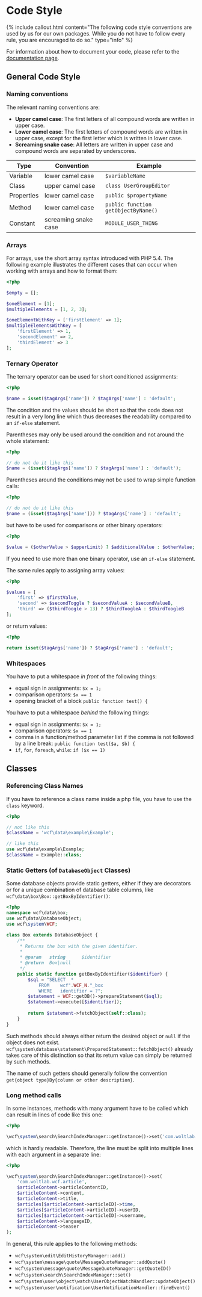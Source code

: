 # Code Style

{% include callout.html content="The following code style conventions are used by us for our own packages. While you do not have to follow every rule, you are encouraged to do so." type="info" %}

For information about how to document your code, please refer to the [documentation page](php_code-style_documentation.md).


## General Code Style

### Naming conventions

The relevant naming conventions are:

- **Upper camel case**:
  The first letters of all compound words are written in upper case.
- **Lower camel case**:
  The first letters of compound words are written in upper case, except for the first letter which is written in lower case.
- **Screaming snake case**:
  All letters are written in upper case and compound words are separated by underscores.


| Type | Convention | Example |
|------|------------|---------|
| Variable | lower camel case | `$variableName` |
| Class | upper camel case | `class UserGroupEditor` |
| Properties | lower camel case | `public $propertyName` |
| Method | lower camel case | `public function getObjectByName()` |
| Constant | screaming snake case | `MODULE_USER_THING` |

### Arrays

For arrays, use the short array syntax introduced with PHP 5.4.
The following example illustrates the different cases that can occur when working with arrays and how to format them:

```php
<?php

$empty = [];

$oneElement = [1];
$multipleElements = [1, 2, 3];

$oneElementWithKey = ['firstElement' => 1];
$multipleElementsWithKey = [
	'firstElement' => 1,
	'secondElement' => 2,
	'thirdElement' => 3
];
```

### Ternary Operator

The ternary operator can be used for short conditioned assignments:

```php
<?php

$name = isset($tagArgs['name']) ? $tagArgs['name'] : 'default';
```

The condition and the values should be short so that the code does not result in a very long line which thus decreases the readability compared to an `if-else` statement.

Parentheses may only be used around the condition and not around the whole statement:

```php
<?php

// do not do it like this
$name = (isset($tagArgs['name']) ? $tagArgs['name'] : 'default');
```

Parentheses around the conditions may not be used to wrap simple function calls:

```php
<?php

// do not do it like this
$name = (isset($tagArgs['name'])) ? $tagArgs['name'] : 'default';
```

but have to be used for comparisons or other binary operators:

```php
<?php

$value = ($otherValue > $upperLimit) ? $additionalValue : $otherValue;
``` 

If you need to use more than one binary operator, use an `if-else` statement.

The same rules apply to assigning array values:

```php
<?php

$values = [
	'first' => $firstValue,
	'second' => $secondToggle ? $secondValueA : $secondValueB,
	'third' => ($thirdToogle > 13) ? $thirdToogleA : $thirdToogleB
];
```

or return values:

```php
<?php

return isset($tagArgs['name']) ? $tagArgs['name'] : 'default';
```

### Whitespaces

You have to put a whitespace *in front* of the following things:

- equal sign in assignments: `$x = 1;`
- comparison operators: `$x == 1`
- opening bracket of a block `public function test() {`

You have to put a whitespace *behind* the following things:

- equal sign in assignments: `$x = 1;`
- comparison operators: `$x == 1`
- comma in a function/method parameter list if the comma is not followed by a line break: `public function test($a, $b) {`
- `if`, `for`, `foreach`, `while`: `if ($x == 1)`


## Classes

### Referencing Class Names

If you have to reference a class name inside a php file, you have to use the `class` keyword.

```php
<?php

// not like this
$className = 'wcf\data\example\Example';

// like this
use wcf\data\example\Example;
$className = Example::class;
```

### Static Getters (of `DatabaseObject` Classes)

Some database objects provide static getters, either if they are decorators or for a unique combination of database table columns, like `wcf\data\box\Box::getBoxByIdentifier()`:

```php
<?php
namespace wcf\data\box;
use wcf\data\DatabaseObject;
use wcf\system\WCF;

class Box extends DatabaseObject { 
	/**
	 * Returns the box with the given identifier.
	 *
	 * @param	string		$identifier
	 * @return	Box|null
	 */
	public static function getBoxByIdentifier($identifier) {
		$sql = "SELECT	*
			FROM	wcf".WCF_N."_box
			WHERE	identifier = ?";
		$statement = WCF::getDB()->prepareStatement($sql);
		$statement->execute([$identifier]);
		
		return $statement->fetchObject(self::class);
	}
}
```

Such methods should always either return the desired object or `null` if the object does not exist.
`wcf\system\database\statement\PreparedStatement::fetchObject()` already takes care of this distinction so that its return value can simply be returned by such methods.

The name of such getters should generally follow the convention `get{object type}By{column or other description}`.

### Long method calls

In some instances, methods with many argument have to be called which can result in lines of code like this one:

```php
<?php

\wcf\system\search\SearchIndexManager::getInstance()->set('com.woltlab.wcf.article', $articleContent->articleContentID, $articleContent->content, $articleContent->title, $articles[$articleContent->articleID]->time, $articles[$articleContent->articleID]->userID, $articles[$articleContent->articleID]->username, $articleContent->languageID, $articleContent->teaser);
```

which is hardly readable.
Therefore, the line must be split into multiple lines with each argument in a separate line:

```php
<?php

\wcf\system\search\SearchIndexManager::getInstance()->set(
	'com.woltlab.wcf.article',
	$articleContent->articleContentID,
	$articleContent->content,
	$articleContent->title,
	$articles[$articleContent->articleID]->time,
	$articles[$articleContent->articleID]->userID,
	$articles[$articleContent->articleID]->username,
	$articleContent->languageID,
	$articleContent->teaser
);
```

In general, this rule applies to the following methods:

- `wcf\system\edit\EditHistoryManager::add()`
- `wcf\system\message\quote\MessageQuoteManager::addQuote()`
- `wcf\system\message\quote\MessageQuoteManager::getQuoteID()`
- `wcf\system\search\SearchIndexManager::set()`
- `wcf\system\user\object\watch\UserObjectWatchHandler::updateObject()`
- `wcf\system\user\notification\UserNotificationHandler::fireEvent()`
